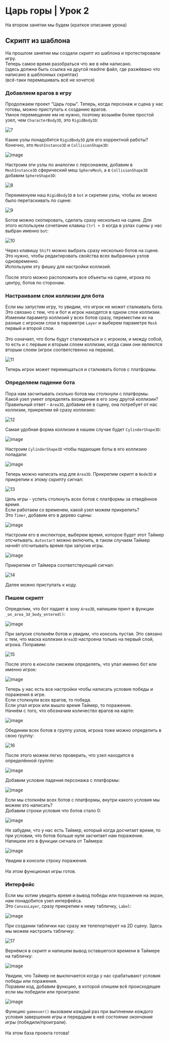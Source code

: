 # Царь горы | Урок 2

На втором занятии мы будем (краткое описание урока)

## Скрипт из шаблона

На прошлом занятии мы создали скрипт из шаблона и протестировали игру.\
Теперь самое время разобраться что же в нём написано.\
(здесь должна быть ссылка на другой readme файл, где разжёвано что написано в шаблонных скриптах)\
(всё-таки перемешивать всё не хочется)

### Добавляем врагов в игру

Продолжаем проект "Царь горы".
Теперь, когда персонаж и сцена у нас готовы, можно приступать к созданию врагов.\
Умное перемещение им не нужно, поэтому возьмём более простой узел, чем `CharacterBody3D`, это `RigidBody3D`:

![7](https://github.com/user-attachments/assets/bed0b9c6-971b-48ea-9759-b87ac5eb14fd)

Какие узлы понадобятся `RigidBody3D` для его корректной работы?
Конечно, это `MeshInstance3D` и `CollisionShape3D`:

![image](https://github.com/user-attachments/assets/da6af2cf-6043-407d-8601-00544e26d39d)

Настроим эти узлы по аналогии с персонажем, добавим в `MeshInstance3D` сферический меш `SphereMesh`, а в `CollisionShape3D` добавим `SphereShape3D`:

![8](https://github.com/user-attachments/assets/92f36613-2af6-494b-ac5d-140e8ecc9419)

Переименуем наш `RigidBody3D` в `bot` и скрепим узлы, чтобы их можно было перетаскивать по сцене:

![9](https://github.com/user-attachments/assets/45f68d3b-d881-4bec-bd64-c3c386c46bb2)

Ботов можно скопировать, сделать сразу несколько на сцене. Для этого используем сочетание клавиш `Ctrl + D` когда в узлах сцены у нас выбран именно `bot`:

![10](https://github.com/user-attachments/assets/62aa985b-04c7-401f-86f2-0864155adb58)

Через клавишу `Shift` можно выбрать сразу несколько ботов на сцене. Это нужно, чтобы редактировать свойства всех выбранных узлов одновременно.\
Используем эту фишку для настройки коллизий.\
\
После этого можно расположить все объекты на сцене, игрока по центру, ботов по сторонам.

### Настраиваем слои коллизии для бота

Если мы запустим игру, то увидим, что игрок не может сталкивать бота.\
Это связано с тем, что и бот и игрок находятся в одном слое коллизии.\
Изменим параметр коллизий у всех ботов сразу, переместим их на разные с игроком слои в параметре `Layer` и выберем параметре `Mask` первый и второй слои.\
\
Это означает, что боты будут сталкиваться и с игроком, и между собой, то есть и с первым и вторым слоем коллизии, когда сами они являются вторым слоем (игрок соответственно на первом).

![11](https://github.com/user-attachments/assets/4c5c36ee-116e-4942-8446-44681b666fe5)

Теперь игрок может перемещаться и сталкивать ботов с платформы.

### Определяем падение бота

Пора нам засчитывать сколько ботов мы столкнули с платформы.\
Какой узел умеет определять вхождение в его зону другой коллизии?\
Правильный ответ - `Area3D`, добавим её в сцену, она потребует от нас коллизии, прикрепим ей сразу коллизию:

![12](https://github.com/user-attachments/assets/c1fb1b8d-00f9-4eef-a20a-26250019fd74)

Самая удобная форма коллизии в нашем случае будет `CylinderShape3D`:

![image](https://github.com/user-attachments/assets/07c326b0-0536-467a-b9f1-7d3e9a05da15)

Настроим `CylinderShape3D` чтобы падающие боты в его коллизию попадали:

![image](https://github.com/user-attachments/assets/be2d81ed-13a9-4c83-9dd7-adf1f7e5c421)

Теперь можно написать код для `Area3D`. Прикрепим скрипт в `Node3D` и прикрепим к этому скрипту сигнал:

![13](https://github.com/user-attachments/assets/7d4610c5-5e24-417c-88cd-d53d0a676b34)

Цель игры - успеть столкнуть всех ботов с платформы за отведённое время.\
Если работаем со временем, какой узел можем прикрепить?\
Это `Timer`, добавим его в дерево сцены:

![image](https://github.com/user-attachments/assets/5416c774-01d1-45f2-ae59-57817268fff2)

Настроим его в инспекторе, выберем время, которое будет этот Таймер отсчитывать. `Autostart` можно включить, в таком случаем Таймер начнёт отсчитывать время при запуске игры.

![image](https://github.com/user-attachments/assets/2962e5bb-cde6-4e7e-9064-24f1cd64e14b)

Прикрепим от Таймера соответствующий сигнал:

![14](https://github.com/user-attachments/assets/647c85c6-7b0d-450e-bf2b-b3db2c59eec4)

Далее можно приступать к коду.

### Пишем скрипт

Определим, что бот падает в зону `Area3D`, напишем принт в функции `_on_area_3d_body_entered()`:

![image](https://github.com/user-attachments/assets/3a556018-152e-4ea4-905e-de2f153fd312)

При запуске столкнём ботов и увидим, что консоль пустая. Это связано с тем, что маска коллизии `Area3D` настроена только на первый слой, игрока. Поправим:

![15](https://github.com/user-attachments/assets/beb4d3b1-030d-4888-a891-f6d4d092facd)

После этого в консоли сможем определять, что упал именно бот или именно игрок:

![image](https://github.com/user-attachments/assets/cbe4815c-c1df-4bc2-95c3-f52b152ba2b0)

Теперь у нас есть все настройки чтобы написать условие победы и поражения в игре.\
Если столкнули всех врагов, то победа.\
Если упал игрок или вышло время Таймер, то поражение.
\
Начнём с того, что обозначим количество врагов на карте:

![image](https://github.com/user-attachments/assets/92d5d5f6-3154-425d-a6fb-e444eb0dffe8)

Обединим всех ботов в группу узлов, игрока тоже можно определить в свою группу:

![16](https://github.com/user-attachments/assets/64b107af-7390-4be5-8f20-1de2e8b107d1)

После этого можем легко проверить, что узел находится в определённой группе:

![image](https://github.com/user-attachments/assets/18f9d69a-c580-4953-8fa4-762c169574ea)

Добавим условие падения персонажа с платформы:

![image](https://github.com/user-attachments/assets/57967ed1-4236-4157-8559-0afac2424513)

Если мы столкнём всех ботов с платформы, внутри какого условия мы можем это написать?\
Добавим строки условия что ботов стало 0:

![image](https://github.com/user-attachments/assets/60fb22ce-7e39-45bd-bf10-8aedfb09d7e9)

Не забудем, что у нас есть Таймер, который когда досчитает время, то при условии, что ботов больше нуля засчитает нам поражение.\
Напишем это в функции сигнала от Таймера:

![image](https://github.com/user-attachments/assets/6475c9ea-c933-4e19-93c0-d3829088793b)

Увидим в консоли строку поражения.\
\
На этом функционал игры готов.

### Интерфейс

Если мы хотим увидеть время и вывод победы или поражения на экран, нам понадобится узел интерфейса.\
Это `CanvasLayer`, сразу прикрепим к нему табличку, `Label`:

![image](https://github.com/user-attachments/assets/4587753a-0132-46b7-a379-6e635a285292)

При создании таблички нас сразу же телепортирует на 2D сцену. Здесь мы можем настроить табличку:

![17](https://github.com/user-attachments/assets/25629f7e-2d66-422d-850e-d91975571c92)

Вернёмся в скрипт и напишем вывод оставшегося времени в Таймере на табличку:

![image](https://github.com/user-attachments/assets/a1dfb09e-945b-4d53-b62b-788388af413c)

Увидим, что Таймер не выключается когда у нас срабатывают условия победы или поражения.\
Поравим код, добавим функцию, в которой опишем всё происходящее если мы победили или проиграли:

![image](https://github.com/user-attachments/assets/c6da52ec-32af-4a14-9c85-e6941611fbd6)

Функцию `gameover()` вызоваем *каждый* раз при выплнении *каждого* условия завершения игры и передадим в неё *состояние окончания игры* (победили/проиграли).\
\
На этом база проекта готова!















